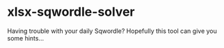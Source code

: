 # xlsx-sqwordle-solver
Having trouble with your daily Sqwordle? Hopefully this tool can give you some hints...
